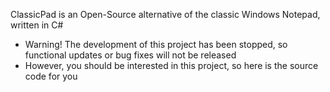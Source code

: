 ClassicPad is an Open-Source alternative of the classic Windows Notepad, written in C#

- Warning! The development of this project has been stopped, so functional updates or bug fixes will not be released
- However, you should be interested in this project, so here is the source code for you
